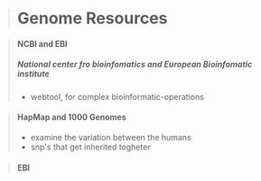 > # Genome Resources


> #### NCBI and EBI
>   ##### National center fro bioinfomatics and European Bioinfomatic institute
>   * webtool, for complex bioinformatic-operations

> #### HapMap and 1000 Genomes
>   * examine the variation between the humans
>   * snp's that get inherited togheter 

> #### EBI
